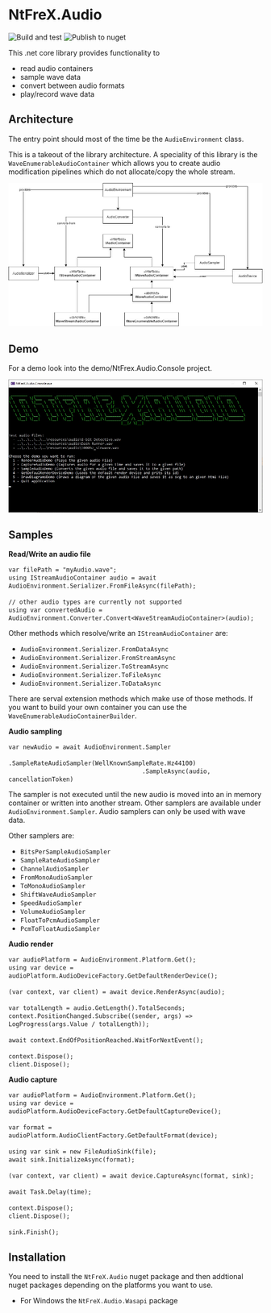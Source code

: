 # NtFreX.Audio
![Build and test](https://github.com/NtFreX/NtFreX.Audio/workflows/Build%20and%20test/badge.svg)
![Publish to nuget](https://github.com/NtFreX/NtFreX.Audio/workflows/Publish%20to%20nuget/badge.svg)

This .net core library provides functionality to 

 - read audio containers
 - sample wave data
 - convert between audio formats
 - play/record wave data

## Architecture
 
The entry point should most of the time be the `AudioEnvironment` class.

This is a takeout of the library architecture. A speciality of this library is the `WaveEnumerableAudioContainer` which allows you to create audio modification pipelines which do not allocate/copy the whole stream.

![img](./resources/doc/architecture.jpg)

## Demo

For a demo look into the demo/NtFrex.Audio.Console project.

![img](./resources/doc/console.jpg)

## Samples

**Read/Write an audio file**

```
var filePath = "myAudio.wave";
using IStreamAudioContainer audio = await AudioEnvironment.Serializer.FromFileAsync(filePath);

// other audio types are currently not supported
using var convertedAudio = AudioEnvironment.Converter.Convert<WaveStreamAudioContainer>(audio);
```

Other methods which resolve/write an `IStreamAudioContainer` are:

 - `AudioEnvironment.Serializer.FromDataAsync`
 - `AudioEnvironment.Serializer.FromStreamAsync`
 - `AudioEnvironment.Serializer.ToStreamAsync`
 - `AudioEnvironment.Serializer.ToFileAsync`
 - `AudioEnvironment.Serializer.ToDataAsync`

There are serval extension methods which make use of those methods. If you want to build your own container you can use the `WaveEnumerableAudioContainerBuilder`.

**Audio sampling**

```
var newAudio = await AudioEnvironment.Sampler
                                     .SampleRateAudioSampler(WellKnownSampleRate.Hz44100)
                                     .SampleAsync(audio, cancellationToken)
```

The sampler is not executed until the new audio is moved into an in memory container or written into another stream.
Other samplers are available under `AudioEnvironment.Sampler`.
Audio samplers can only be used with wave data.

Other samplers are:

 - `BitsPerSampleAudioSampler`
 - `SampleRateAudioSampler`
 - `ChannelAudioSampler`
 - `FromMonoAudioSampler`
 - `ToMonoAudioSampler`
 - `ShiftWaveAudioSampler`
 - `SpeedAudioSampler`
 - `VolumeAudioSampler`
 - `FloatToPcmAudioSampler`
 - `PcmToFloatAudioSampler`

**Audio render**

```
var audioPlatform = AudioEnvironment.Platform.Get();
using var device = audioPlatform.AudioDeviceFactory.GetDefaultRenderDevice();

(var context, var client) = await device.RenderAsync(audio);

var totalLength = audio.GetLength().TotalSeconds;
context.PositionChanged.Subscribe((sender, args) => LogProgress(args.Value / totalLength));

await context.EndOfPositionReached.WaitForNextEvent();

context.Dispose();
client.Dispose();
```

**Audio capture**

```
var audioPlatform = AudioEnvironment.Platform.Get();
using var device = audioPlatform.AudioDeviceFactory.GetDefaultCaptureDevice();

var format = audioPlatform.AudioClientFactory.GetDefaultFormat(device);

using var sink = new FileAudioSink(file);
await sink.InitializeAsync(format);

(var context, var client) = await device.CaptureAsync(format, sink);

await Task.Delay(time);

context.Dispose();
client.Dispose();

sink.Finish();
```

## Installation

You need to install the `NtFreX.Audio` nuget package and then addtional nuget packages depending on the platforms you want to use.

 - For Windows the `NtFreX.Audio.Wasapi` package
